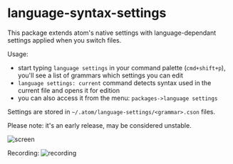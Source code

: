 # language-syntax-settings

This package extends atom's native settings with language-dependant settings applied when you switch files.

Usage:
 - start typing `language settings` in your command palette (`cmd+shift+p`), you'll see a list of grammars which settings you can edit
 - `language settings: current` command detects syntax used in the current file and opens it for edition
 - you can also access it from the menu: `packages->language settings`

Settings are stored in `~/.atom/language-settings/<grammar>.cson` files.

Please note: it's an early release, may be considered unstable.

![screen](https://dl.dropboxusercontent.com/u/540495/Screen%20Shot%202014-03-10%20at%2008.25.42.png)

Recording:
![recording](https://dl.dropboxusercontent.com/u/540495/setrec.gif)
